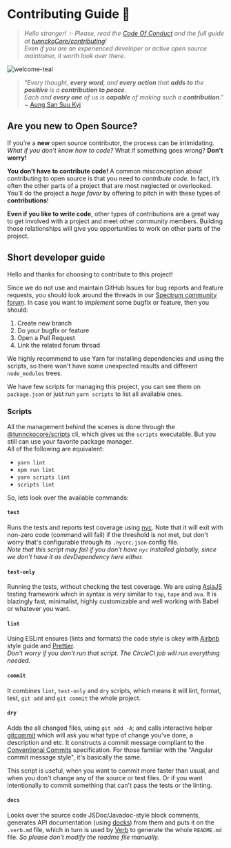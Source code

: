 # Contributing Guide :100:

> _Hello stranger! :sparkles: Please, read the [Code Of Conduct](./CODE_OF_CONDUCT.md) and the full guide at
> [tunnckoCore/contributing](https://github.com/tunnckoCoreLabs/contributing)!  
> Even if you are an experienced developer or active open source maintainer, it worth look over there._

![welcome-teal](https://cloud.githubusercontent.com/assets/194400/22215755/76cb4dbc-e194-11e6-95ed-7def95e68f14.png)

> “_Every thought, **every word**, and **every action**
> that **adds to** the **positive** is a **contribution to peace**. <br />
> Each and **every one** of us is **capable** of making such a **contribution**_.”
> ~ [Aung San Suu Kyi](https://en.wikipedia.org/wiki/Aung_San_Suu_Kyi)

<!-- Part 1 -->

## Are you new to Open Source?

If you’re a **new** open source contributor, the process can be intimidating.  
_What if you don’t know how to code?_ What if something goes wrong? **Don't worry!**

**You don’t have to contribute code!** A common misconception about contributing to open source is that you
need to _contribute code_. In fact, it’s often the other parts of a project that are most neglected or
overlooked. You’ll do the project a _huge favor_ by offering to pitch in with these types of **contributions**!

**Even if you like to write code**, other types of contributions are a great way to get involved with a
project and meet other community members. Building those relationships will give you opportunities to work on other parts of the project.

## Short developer guide

Hello and thanks for choosing to contribute to this project!

Since we do not use and maintain GitHub Issues for bug reports and feature requests, you should look
around the threads in our [Spectrum community forum](https://spectrum.chat/tunnckoCore). In case you want
to _implement_ some bugfix or feature, then you should:

1. Create new branch
2. Do your bugfix or feature
3. Open a Pull Request
4. Link the related forum thread

We highly recommend to use Yarn for installing dependencies and using the scripts, so there won't have
some unexpected results and different `node_modules` trees.

We have few scripts for managing this project, you can see them on `package.json` or just run `yarn scripts` to list all available ones.

### Scripts

All the management behind the scenes is done through the [@tunnckocore/scripts](https://npmjs.com/package/@tunnckocore/scripts) cli, which gives us the `scripts` executable. 
But you still can use your favorite package manager.  
All of the following are equivalent:
- `yarn lint`
- `npm run lint`
- `yarn scripts lint`
- `scripts lint`

So, lets look over the available commands:

#### `test`

Runs the tests and reports test coverage using [nyc](https://npmjs.com/package/nyc).
Note that it will exit with non-zero code (command will fail) if the threshold is not met, but don't worry that's configurable through its `.nycrc.json` config file.  
_Note that this script may fail if you don't have `nyc` installed globally, since we don't have it as devDependency here either._

#### `test-only`

Running the tests, without checking the test coverage. We are using [AsiaJS](https://github.com/tunnckoCoreLabs/asia) testing framework which in syntax is very similar to `tap`, `tape` and `ava`. It is blazingly fast, minimalist, highly customizable and well working with Babel or whatever you want.

#### `lint`

Using ESLint ensures (lints and formats) the code style is okey with [Airbnb](https://github.com/airbnb/javascript) style guide and [Prettier](https://prettier.io).  
_Don't worry if you don't run that script. The CircleCI job will run everything needed._

#### `commit`

It combines `lint`, `test-only` and `dry` scripts, which means it will lint, format, test, `git add` and `git commit` the whole project.

#### `dry`

Adds the all changed files, using `git add -A`; and calls interactive helper [gitcommit](https://ghub.io/gitcommit) which will
ask you what type of change you've done, a description and etc. It constructs a commit message compliant to the [Conventional Commits](https://conventionalcommits.org) specification. For those familiar with the "Angular commit message style", it's basically the same.

This script is useful, when you want to commit more faster than usual, and when you don't change any of the source or test files. Or if you want intentionally to commit something that can't pass the tests or the linting.

#### `docs`

Looks over the source code JSDoc/Javadoc-style block comments, generates API documentation (using [docks](https://ghub.io/docks)) from them and puts it on the `.verb.md` file, which in turn is used by [Verb](https://github.com/verbose/verb/tree/dev) to generate the whole `README.md` file. _So please don't modify the readme file manually._
